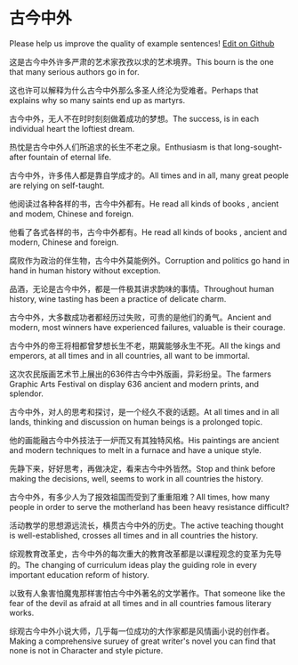 # 古今中外

Please help us improve the quality of example sentences! [Edit on Github](https://github.com/jiyushe/jiyu-example-sentence-source/blob/main/chinese/gujinzhongwai.md)

<p><span class="chinese">这是古今中外许多严肃的艺术家孜孜以求的艺术境界。</span><span class="english">This bourn is the one that many serious authors go in for.</span></p>

<p><span class="chinese">这也许可以解释为什么古今中外那么多圣人终沦为受难者。</span><span class="english">Perhaps that explains why so many saints end up as martyrs.</span></p>

<p><span class="chinese">古今中外，无人不在时时刻刻做着成功的梦想。</span><span class="english">The success, is in each individual heart the loftiest dream.</span></p>

<p><span class="chinese">热忱是古今中外人们所追求的长生不老之泉。</span><span class="english">Enthusiasm is that long-sought-after fountain of eternal life.</span></p>

<p><span class="chinese">古今中外，许多伟人都是靠自学成才的。</span><span class="english">All times and in all, many great people are relying on self-taught.</span></p>

<p><span class="chinese">他阅读过各种各样的书，古今中外都有。</span><span class="english">He read all kinds of books , ancient and modem, Chinese and foreign.</span></p>

<p><span class="chinese">他看了各式各样的书，古今中外都有。</span><span class="english">He read all kinds of books , ancient and modern, Chinese and foreign.</span></p>

<p><span class="chinese">腐败作为政治的伴生物，古今中外莫能例外。</span><span class="english">Corruption and politics go hand in hand in human history without exception.</span></p>

<p><span class="chinese">品酒，无论是古今中外，都是一件极其讲求韵味的事情。</span><span class="english">Throughout human history, wine tasting has been a practice of delicate charm.</span></p>

<p><span class="chinese">古今中外，大多数成功者都经历过失败，可贵的是他们的勇气。</span><span class="english">Ancient and modern, most winners have experienced failures, valuable is their courage.</span></p>

<p><span class="chinese">古今中外的帝王将相都曾梦想长生不老，期冀能够永生不死。</span><span class="english">All the kings and emperors, at all times and in all countries, all want to be immortal.</span></p>

<p><span class="chinese">这次农民版画艺术节上展出的636件古今中外版画，异彩纷呈。</span><span class="english">The farmers Graphic Arts Festival on display 636 ancient and modern prints, and splendor.</span></p>

<p><span class="chinese">古今中外，对人的思考和探讨，是一个经久不衰的话题。</span><span class="english">At all times and in all lands, thinking and discussion on human beings is a prolonged topic.</span></p>

<p><span class="chinese">他的画能融古今中外技法于一炉而又有其独特风格。</span><span class="english">His paintings are ancient and modern techniques to melt in a furnace and have a unique style.</span></p>

<p><span class="chinese">先静下来，好好思考，再做决定，看来古今中外皆然。</span><span class="english">Stop and think before making the decisions, well, seems to work in all countries the history.</span></p>

<p><span class="chinese">古今中外，有多少人为了报效祖国而受到了重重阻难？</span><span class="english">All times, how many people in order to serve the motherland has been heavy resistance difficult?</span></p>

<p><span class="chinese">活动教学的思想源远流长，横贯古今中外的历史。</span><span class="english">The active teaching thought is well-established, crosses all times and in all countries the history.</span></p>

<p><span class="chinese">综观教育改革史，古今中外的每次重大的教育改革都是以课程观念的变革为先导的。</span><span class="english">The changing of curriculum ideas play the guiding role in every important education reform of history.</span></p>

<p><span class="chinese">以致有人象害怕魔鬼那样害怕古今中外著名的文学著作。</span><span class="english">That someone like the fear of the devil as afraid at all times and in all countries famous literary works.</span></p>

<p><span class="chinese">综观古今中外小说大师，几乎每一位成功的大作家都是风情画小说的创作者。</span><span class="english">Making a comprehensive suruey of great writer's novel you can find that none is not in Character and style picture.</span></p>

